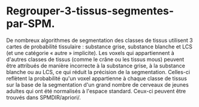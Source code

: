 # Regrouper-3-tissus-segmentes-par-SPM.
De nombreux algorithmes de segmentation des classes de tissus utilisent 3 cartes de probabilité tissulaire : substance grise, substance blanche et LCS (et une catégorie « autre » implicite). Les voxels qui appartiennent à d'autres classes de tissus (comme le crâne ou les tissus mous) peuvent être attribués de manière incorrecte à la substance grise, à la substance blanche ou au LCS, ce qui réduit la précision de la segmentation. Celles-ci reflètent la probabilité qu'un voxel appartienne à chaque classe de tissus sur la base de la segmentation d'un grand nombre de cerveaux de jeunes adultes qui ont été normalisés à l'espace standard. Ceux-ci peuvent être trouvés dans SPMDIR/apriori/.
